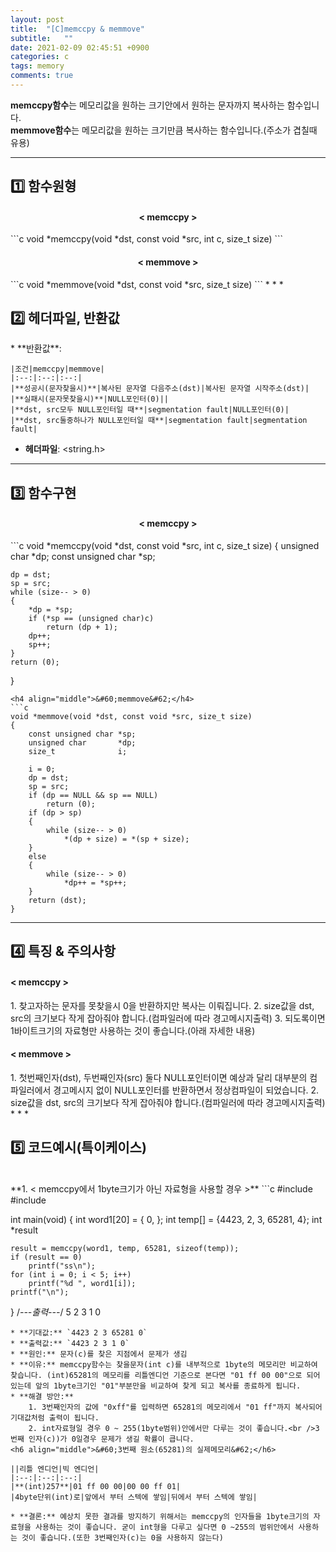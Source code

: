 ```yaml
---
layout: post
title:  "[C]memccpy & memmove"
subtitle:   ""
date: 2021-02-09 02:45:51 +0900
categories: c
tags: memory
comments: true
---
```


**memccpy함수**는 메모리값을 원하는 크기안에서 원하는 문자까지 복사하는 함수입니다.<br />
**memmove함수**는 메모리값을 원하는 크기만큼 복사하는 함수입니다.(주소가 겹칠때 유용)

* * *
<h2>1️⃣ 함수원형</h2>
<h4 align="middle">&#60; memccpy &#62;</h4>
```c
void *memccpy(void *dst, const void *src, int c, size_t size)
```
<h4 align="middle">&#60; memmove &#62;</h4>
```c
void *memmove(void *dst, const void *src, size_t size)
```
* * *
<h2>2️⃣ 헤더파일, 반환값</h2>
* **반환값**:

    |조건|memccpy|memmove|
    |:--:|:--:|:--:|
    |**성공시(문자찾을시)**|복사된 문자열 다음주소(dst)|복사된 문자열 시작주소(dst)|
    |**실패시(문자못찾을시)**|NULL포인터(0)||
    |**dst, src모두 NULL포인터일 때**|segmentation fault|NULL포인터(0)|
    |**dst, src둘중하나가 NULL포인터일 때**|segmentation fault|segmentation fault|

* **헤더파일**: &lt;string.h&gt;

* * *
<h2>3️⃣ 함수구현</h2>
<h4 align="middle">&#60; memccpy &#62;</h4>
```c
void *memccpy(void *dst, const void *src, int c, size_t size)
{
	unsigned char       *dp;
	const unsigned char *sp;

	dp = dst;
	sp = src;
	while (size-- > 0)
	{
		*dp = *sp;
        if (*sp == (unsigned char)c)
            return (dp + 1);
        dp++;
        sp++;
	}
	return (0);
}
```
<h4 align="middle">&#60;memmove&#62;</h4>
```c
void *memmove(void *dst, const void *src, size_t size)
{
	const unsigned char	*sp;
	unsigned char		*dp;
	size_t				i;

	i = 0;
	dp = dst;
    sp = src;
	if (dp == NULL && sp == NULL)
		return (0);
	if (dp > sp)
    {
		while (size-- > 0)
			*(dp + size) = *(sp + size);
    }
	else
	{
		while (size-- > 0)
			*dp++ = *sp++;
	}
	return (dst);
}
```
* * *
<h2>4️⃣ 특징 & 주의사항</h2>
<h4 align="left">&#60; memccpy &#62;</h4>
1. 찾고자하는 문자를 못찾을시 0을 반환하지만 복사는 이뤄집니다.
2. size값을 dst, src의 크기보다 작게 잡아줘야 합니다.(컴파일러에 따라 경고메시지출력)
3. 되도록이면 1바이트크기의 자료형만 사용하는 것이 좋습니다.(아래 자세한 내용)
<h4 align="left">&#60; memmove &#62;</h4>
1. 첫번째인자(dst), 두번째인자(src) 둘다 NULL포인터이면 예상과 달리 대부분의 컴파일러에서 경고메시지 없이 NULL포인터를 반환하면서 정상컴파일이 되었습니다.
2. size값을 dst, src의 크기보다 작게 잡아줘야 합니다.(컴파일러에 따라 경고메시지출력)
* * *
<h2>5️⃣ 코드예시(특이케이스)</h2>
<br />
**1. &#60; memccpy에서 1byte크기가 아닌 자료형을 사용할 경우 &#62;**
```c
#include <stdio.h>
#include <string.h>

int main(void)
{
	int word1[20] = { 0, };
	int temp[] = {4423, 2, 3, 65281, 4};
	int *result

	result = memccpy(word1, temp, 65281, sizeof(temp));
	if (result == 0)
		printf("ss\n");
	for (int i = 0; i < 5; i++)
		printf("%d ", word1[i]);
	printf("\n");
}
/*---출력---*/
5 2 3 1 0
```
* **기대값:** `4423 2 3 65281 0`
* **출력값:** `4423 2 3 1 0`
* **원인:** 문자(c)를 찾은 지점에서 문제가 생김
* **이유:** memccpy함수는 찾을문자(int c)를 내부적으로 1byte의 메모리만 비교하여 찾습니다. (int)65281의 메모리를 리틀엔디언 기준으로 본다면 "01 ff 00 00"으로 되어있는데 앞의 1byte크기인 "01"부분만을 비교하여 찾게 되고 복사를 종료하게 됩니다. 
* **해결 방안:**
	1. 3번째인자의 값에 "0xff"를 입력하면 65281의 메모리에서 "01 ff"까지 복사되어 기대값처럼 출력이 됩니다.
	2. int자료형일 경우 0 ~ 255(1byte범위)안에서만 다루는 것이 좋습니다.<br />3번째 인자(c))가 0일경우 문제가 생길 확률이 큽니다.
<h6 align="middle">&#60;3번째 원소(65281)의 실제메모리&#62;</h6>

||리틀 엔디언|빅 엔디언|
|:--:|:--:|:--:|
|**(int)257**|01 ff 00 00|00 00 ff 01|
|4byte단위(int)로|앞에서 부터 스텍에 쌓임|뒤에서 부터 스텍에 쌓임|

* **결론:** 예상치 못한 결과를 방지하기 위해서는 memccpy의 인자들을 1byte크기의 자료형을 사용하는 것이 좋습니다. 굳이 int형을 다루고 싶다면 0 ~255의 범위안에서 사용하는 것이 좋습니다.(또한 3번째인자(c)는 0을 사용하지 않는다)